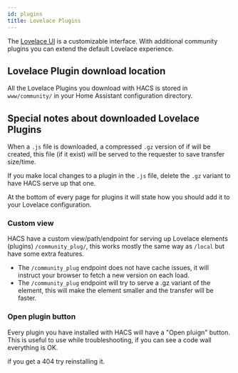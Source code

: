 ```yaml
---
id: plugins
title: Lovelace Plugins
---
```


The [Lovelace UI](https://www.home-assistant.io/lovelace/) is a customizable interface. With additional community plugins you can extend the default Lovelace experience.  

## Lovelace Plugin download location

All the Lovelace Plugins you download with HACS is stored in `www/community/` in your Home Assistant configuration directory.


## Special notes about downloaded Lovelace Plugins

When a `.js` file is downloaded, a compressed `.gz` version of if will be created, this file (if it exist) will be served to the requester to save transfer size/time.

If you make local changes to a plugin in the `.js` file, delete the `.gz` variant to have HACS serve up that one.

At the bottom of every page for plugins it will state how you should add it to your Lovelace configuration.


### Custom view

HACS have a custom view/path/endpoint for serving up Lovelace elements (plugins) `/community_plug/`, this works mostly the same way as `/local` but have some extra features.

- The `/community_plug` endpoint does not have cache issues, it will instruct your browser to fetch a new version on each load.
- The `/community_plug` endpoint will try to serve a .gz variant of the element, this will make the element smaller and the transfer will be faster.

### Open plugin button

Every plugin you have installed with HACS will have a "Open pluign" button.
This is useful to use while troubleshooting, if you can see a code wall everything is OK.

if you get a 404 try reinstalling it.